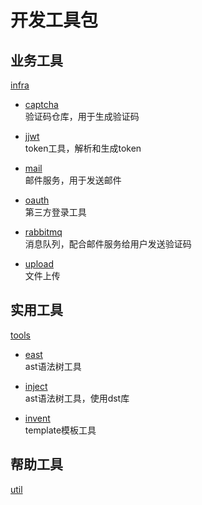 # 开发工具包

## 业务工具
[infra](infra)  

- [captcha](infra/captcha)           
验证码仓库，用于生成验证码

- [jjwt](infra/jjwt)  
 token工具，解析和生成token
    
- [mail](infra/mail)  
邮件服务，用于发送邮件

- [oauth](infra/oauth)    
 第三方登录工具

- [rabbitmq](infra/mq/rabbitmq)  
消息队列，配合邮件服务给用户发送验证码

- [upload](infra/upload)  
文件上传

## 实用工具
[tools](tools)

- [east](tools/east)    
ast语法树工具   

- [inject](tools/inject)      
ast语法树工具，使用dst库

- [invent](tools/invent)      
template模板工具

## 帮助工具
[util](util)
